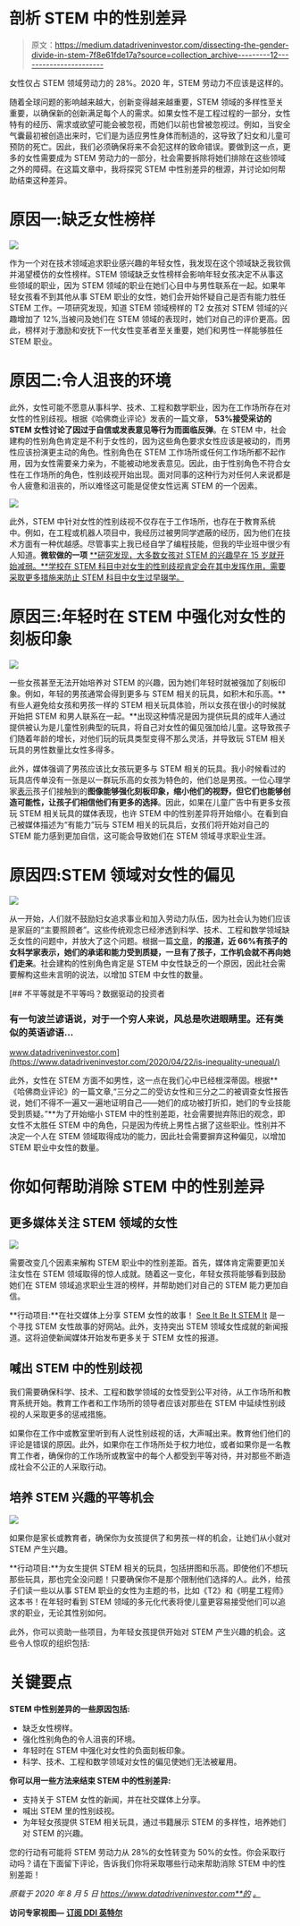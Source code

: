 # 剖析 STEM 中的性别差异

> 原文：<https://medium.datadriveninvestor.com/dissecting-the-gender-divide-in-stem-7f8e61fde17a?source=collection_archive---------12----------------------->

女性仅占 STEM 领域劳动力的 28%。2020 年，STEM 劳动力不应该是这样的。

随着全球问题的影响越来越大，创新变得越来越重要，STEM 领域的多样性至关重要，以确保新的创新满足每个人的需求。如果女性不是工程过程的一部分，女性特有的经历、需求或欲望可能会被忽视，而她们以前也曾被忽视过。例如，当安全气囊最初被创造出来时，它们是为适应男性身体而制造的，这导致了妇女和儿童可预防的死亡。因此，我们必须确保将来不会犯这样的致命错误。要做到这一点，更多的女性需要成为 STEM 劳动力的一部分，社会需要拆除将她们排除在这些领域之外的障碍。在这篇文章中，我将探究 STEM 中性别差异的根源，并讨论如何帮助结束这种差异。

# 原因一:缺乏女性榜样

![](img/b006a73001edb28de3953dd0f261f688.png)

作为一个对在技术领域追求职业感兴趣的年轻女性，我发现在这个领域缺乏我钦佩并渴望模仿的女性榜样。STEM 领域缺乏女性榜样会影响年轻女孩决定不从事这些领域的职业，因为 STEM 领域的职业在她们心目中与男性联系在一起。如果年轻女孩看不到其他从事 STEM 职业的女性，她们会开始怀疑自己是否有能力胜任 STEM 工作。一项研究发现，知道 STEM 领域榜样的 T2 女孩对 STEM 领域的兴趣增加了 12%,当被问及她们在 STEM 领域的表现时，她们对自己的评价更高。因此，榜样对于激励和安抚下一代女性变革者至关重要，她们和男性一样能够胜任 STEM 职业。

# 原因二:令人沮丧的环境

此外，女性可能不愿意从事科学、技术、工程和数学职业，因为在工作场所存在对女性的性别歧视。根据《哈佛商业评论》发表的一篇文章， **53%接受采访的 STEM 女性讨论了因过于自信或发表意见等行为而面临反弹**。在 STEM 中，社会建构的性别角色肯定是不利于女性的，因为这些角色要求女性应该是被动的，而男性应该扮演更主动的角色。性别角色在 STEM 工作场所或任何工作场所都不起作用，因为女性需要亲力亲为，不能被动地发表意见。因此，由于性别角色不符合女性在工作场所的角色，性别歧视开始出现。面对同事的这种行为对任何人来说都是令人疲惫和沮丧的，所以难怪这可能是促使女性远离 STEM 的一个因素。

![](img/54f8ee1a214e57c1752726628b0e3980.png)

此外，STEM 中针对女性的性别歧视不仅存在于工作场所，也存在于教育系统中。例如，在工程或机器人项目中，我经历过被男同学遮蔽的经历，因为他们在技术方面有一种优越感。尽管事实上我已经自学了编程技能，但我的毕业班中很少有人知道。**微软做的一项** [**研究发现，大多数女孩对 STEM 的兴趣早在 15 岁就开始减弱。**学校在 STEM 科目中对女生的性别歧视肯定会在其中发挥作用，需要采取更多措施来防止 STEM 科目中女生过早辍学。](https://news.microsoft.com/europe/features/dont-european-girls-like-science-technology/)

# 原因三:年轻时在 STEM 中强化对女性的刻板印象

![](img/1d93c5d07bd7af82aec70f65aa680fdd.png)

一些女孩甚至无法开始培养对 STEM 的兴趣，因为她们年轻时就被强加了刻板印象。例如，年轻的男孩通常会得到更多与 STEM 相关的玩具，如积木和乐高。**有些人避免给女孩和男孩一样的 STEM 相关玩具体验，所以女孩在很小的时候就开始把 STEM 和男人联系在一起。**出现这种情况是因为提供玩具的成年人通过提供被认为是儿童性别典型的玩具，将自己对女性的偏见强加给儿童。这导致孩子们随着年龄的增长，对他们玩的玩具类型变得不那么灵活，并导致玩 STEM 相关玩具的男性数量比女性多得多。

此外，媒体强调了男孩应该比女孩玩更多与 STEM 相关的玩具。我小时候看过的玩具店传单没有一张是以一群玩乐高的女孩为特色的，他们总是男孩。一位心理学家[表示](https://www.nytimes.com/2018/02/05/well/family/gender-stereotypes-children-toys.html)孩子们接触到的**图像能够强化刻板印象，缩小他们的视野，但它们也能够创造可能性，让孩子们相信他们有更多的选择**。因此，如果在儿童广告中有更多女孩玩 STEM 相关玩具的媒体表现，也许 STEM 中的性别差异将开始缩小。在看到自己被媒体描述为“有能力”玩与 STEM 相关的玩具后，女孩们将开始对自己的 STEM 能力感到更加自信，这可能会导致她们在 STEM 领域寻求职业生涯。

# 原因四:STEM 领域对女性的偏见

![](img/fa78b89491866b58daf65c345b7de7d6.png)

从一开始，人们就不鼓励妇女追求事业和加入劳动力队伍，因为社会认为她们应该是家庭的“主要照顾者”。这些传统观念已经渗透到科学、技术、工程和数学领域缺乏女性的问题中，并放大了这个问题。根据一篇[文章](https://hbr.org/2015/03/the-5-biases-pushing-women-out-of-stem)，**的报道，近 66%有孩子的女科学家表示，她们的承诺和能力受到质疑，一旦有了孩子，工作机会就不再向她们走来**。社会建构的性别角色肯定是 STEM 中女性缺乏的一个原因，因此社会需要解构这些未言明的说法，以增加 STEM 中女性的数量。

[](https://www.datadriveninvestor.com/2020/04/22/is-inequality-unequal/) [## 不平等就是不平等吗？数据驱动的投资者

### 有一句波兰谚语说，对于一个穷人来说，风总是吹进眼睛里。还有类似的英语谚语…

www.datadriveninvestor.com](https://www.datadriveninvestor.com/2020/04/22/is-inequality-unequal/) 

此外，女性在 STEM 方面不如男性，这一点在我们心中已经根深蒂固。根据**《哈佛商业评论》的一篇文章,“三分之二的受访女性和三分之二的被调查女性报告说，她们不得不一遍又一遍地证明自己——她们的成功被打折扣，她们的专业技能受到质疑。”**为了开始缩小 STEM 中的性别差距，社会需要抛弃陈旧的观念，即女性不太胜任 STEM 中的角色，只是因为传统上男性占据了这些职业。性别并不决定一个人在 STEM 领域取得成功的能力，因此社会需要摒弃这种偏见，以增加 STEM 职业中女性的数量。

# 你如何帮助消除 STEM 中的性别差异

## 更多媒体关注 STEM 领域的女性

![](img/c6a744677a08f312cbde830a17d6052d.png)

需要改变几个因素来解构 STEM 职业中的性别差距。首先，媒体肯定需要更加关注女性在 STEM 领域取得的惊人成就。随着这一变化，年轻女孩将能够看到鼓励她们在 STEM 领域追求职业生涯的榜样，并帮助她们对自己的 STEM 能力更加自信。

**行动项目:**在社交媒体上分享 STEM 女性的故事！ [See It Be It STEM It](https://www.seeitbeitstemit.com/get-inspired) 是一个寻找 STEM 女性故事的好网站。此外，支持突出 STEM 领域女性成就的新闻报道。这将迫使新闻媒体开始发布更多关于 STEM 女性的报道。

## 喊出 STEM 中的性别歧视

我们需要确保科学、技术、工程和数学领域的女性受到公平对待，从工作场所和教育系统开始。教育工作者和工作场所的领导者应该对那些在 STEM 中延续性别歧视的人采取更多的惩戒措施。

如果你在工作中或教室里听到有人说性别歧视的话，大声喊出来。教育他们他们的评论是错误的原因。此外，如果你在工作场所处于权力地位，或者如果你是一名教育工作者，确保你的工作场所或教室中的每个人都受到平等对待，并对那些不断造成社会不公正的人采取行动。

## 培养 STEM 兴趣的平等机会

![](img/d7f2ce119681f56a0cf8200a782f57ee.png)

如果你是家长或教育者，确保你为女孩提供了和男孩一样的机会，让她们从小就对 STEM 产生兴趣。

**行动项目:**为女生提供 STEM 相关的玩具，包括拼图和乐高。即使他们不想玩那些玩具，那也完全没问题！只要确保你不是那个限制他们选择的人。此外，给孩子们读一些以从事 STEM 职业的女性为主题的书，比如《T2》和《明星工程师》这本书！在年轻时看到 STEM 领域的多元化代表将使儿童更容易接受他们可以追求的职业，无论其性别如何。

此外，你可以资助一些项目，为年轻女孩提供开始对 STEM 产生兴趣的机会。这些令人惊叹的组织包括:

# 关键要点

**STEM 中性别差异的一些原因包括:**

*   缺乏女性榜样。
*   强化性别角色的令人沮丧的环境。
*   年轻时在 STEM 中强化对女性的负面刻板印象。
*   科学、技术、工程和数学领域对女性的偏见使她们无法被雇用。

**你可以用一些方法来结束 STEM 中的性别差异:**

*   支持关于 STEM 女性的新闻，并在社交媒体上分享。
*   喊出 STEM 里的性别歧视。
*   为年轻女孩提供 STEM 相关玩具，通过书籍展示 STEM 的多样性，培养她们对 STEM 的兴趣。

您的行动有可能将 STEM 劳动力从 28%的女性转变为 50%的女性。你会采取行动吗？请在下面留下评论，告诉我们你将采取哪些行动来帮助消除 STEM 中的性别差距！

*原载于 2020 年 8 月 5 日 https://www.datadriveninvestor.com**的* [*。*](https://www.datadriveninvestor.com/2020/08/05/dissecting-the-gender-divide-in-stem/)

**访问专家视图—** [**订阅 DDI 英特尔**](https://datadriveninvestor.com/ddi-intel)